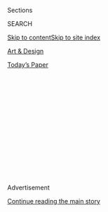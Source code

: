 <div id="app">

<div>

<div>

<div>

<div class="NYTAppHideMasthead css-1q2w90k e1suatyy0">

<div class="section css-ui9rw0 e1suatyy2">

<div class="css-eph4ug er09x8g0">

<div class="css-6n7j50">

</div>

<span class="css-1dv1kvn">Sections</span>

<div class="css-10488qs">

<span class="css-1dv1kvn">SEARCH</span>

</div>

[Skip to content](#site-content)[Skip to site index](#site-index)

</div>

<div id="masthead-section-label" class="css-1wr3we4 eaxe0e00">

[Art & Design](https://www.nytimes.com/section/arts/design)

</div>

<div class="css-10698na e1huz5gh0">

</div>

</div>

<div id="masthead-bar-one" class="section hasLinks css-15hmgas e1csuq9d3">

<div class="css-uqyvli e1csuq9d0">

</div>

<div class="css-1uqjmks e1csuq9d1">

</div>

<div class="css-9e9ivx">

[](https://myaccount.nytimes.com/auth/login?response_type=cookie&client_id=vi)

</div>

<div class="css-1bvtpon e1csuq9d2">

[Today’s Paper](https://www.nytimes.com/section/todayspaper)

</div>

</div>

</div>

</div>

<div data-aria-hidden="false">

<div id="site-content" role="main">

<div>

<div class="css-1aor85t" style="opacity:0.000000001;z-index:-1;visibility:hidden">

<div class="css-1hqnpie">

<div class="css-epjblv">

<span class="css-17xtcya">[Art &
Design](/section/arts/design)</span><span class="css-x15j1o">|</span><span class="css-fwqvlz">When
Dawoud Bey Met David Hammons</span>

</div>

<div class="css-k008qs">

<div class="css-1iwv8en">

<span class="css-18z7m18"></span>

<div>

</div>

</div>

<span class="css-1n6z4y">https://nyti.ms/2J7NxbG</span>

<div class="css-1705lsu">

<div class="css-4xjgmj">

<div class="css-4skfbu" role="toolbar" data-aria-label="Social Media Share buttons, Save button, and Comments Panel with current comment count" data-testid="share-tools">

  - 
  - 
  - 
  - 
    
    <div class="css-6n7j50">
    
    </div>

  - 
  - 

</div>

</div>

</div>

</div>

</div>

</div>

<div id="NYT_TOP_BANNER_REGION" class="css-13pd83m">

</div>

<div id="top-wrapper" class="css-1sy8kpn">

<div id="top-slug" class="css-l9onyx">

Advertisement

</div>

[Continue reading the main story](#after-top)

<div class="ad top-wrapper" style="text-align:center;height:100%;display:block;min-height:250px">

<div id="top" class="place-ad" data-position="top" data-size-key="top">

</div>

</div>

<div id="after-top">

</div>

</div>

<div>

<div id="sponsor-wrapper" class="css-1hyfx7x">

<div id="sponsor-slug" class="css-19vbshk">

Supported by

</div>

[Continue reading the main story](#after-sponsor)

<div id="sponsor" class="ad sponsor-wrapper" style="text-align:center;height:100%;display:block">

</div>

<div id="after-sponsor">

</div>

</div>

<div class="css-186x18t">

Frieze Week 2019

</div>

<div class="css-1vkm6nb ehdk2mb0">

# When Dawoud Bey Met David Hammons

</div>

In the ’80s, a portrait photographer coming into his own captured an
enigmatic artist creating his own legend. Rarely exhibited, the images
are here, and at Frieze New York.

<div class="css-79elbk" data-testid="photoviewer-wrapper">

<div class="css-z3e15g" data-testid="photoviewer-wrapper-hidden">

</div>

<div class="css-1a48zt4 ehw59r15" data-testid="photoviewer-children">

![<span class="css-16f3y1r e13ogyst0" data-aria-hidden="true">“Bliz-aard
Ball Sale I” (1983), a street action or performance by David Hammons
that was captured on camera by Dawoud Bey, shows the artist with his
neatly arranged rows of snowballs for sale in the East
Village.</span><span class="css-cnj6d5 e1z0qqy90" itemprop="copyrightHolder"><span class="css-1ly73wi e1tej78p0">Credit...</span><span><span>Dawoud
Bey, Stephen Daiter Gallery and Rena Bransten
Gallery</span></span></span>](https://static01.nyt.com/images/2019/05/03/arts/02dawoudbey1/merlin_153599487_66d03505-0fc7-447f-aeaf-e71fd893fb95-articleLarge.jpg?quality=75&auto=webp&disable=upscale)

</div>

</div>

<div class="css-18e8msd">

<div class="css-vp77d3 epjyd6m0">

<div class="css-1baulvz">

By <span class="css-1baulvz last-byline" itemprop="name">Max
Lakin</span>

</div>

</div>

  - May 1, 2019

  - 
    
    <div class="css-4xjgmj">
    
    <div class="css-d8bdto" role="toolbar" data-aria-label="Social Media Share buttons, Save button, and Comments Panel with current comment count" data-testid="share-tools">
    
      - 
      - 
      - 
      - 
        
        <div class="css-6n7j50">
        
        </div>
    
      - 
      - 
    
    </div>
    
    </div>

</div>

</div>

<div class="section meteredContent css-1r7ky0e" name="articleBody" itemprop="articleBody">

<div class="css-1fanzo5 StoryBodyCompanionColumn">

<div class="css-53u6y8">

In 1981, the artist [David
Hammons](http://www.mnuchingallery.com/artists/david-hammons) and the
photographer [Dawoud
Bey](https://www.nytimes.com/2018/12/24/lens/dawoud-bey-seeing-deeply.html)
found themselves at Richard Serra’s
[T.W.U.](https://www.publicartfund.org/view/exhibitions/5865_twu), a
hulking Corten steel monolith installed just the year before in a
pregentrified and sparsely populated TriBeCa. No one really knows the
details of what happened next, or if there were even details to know
aside from what Mr. Bey’s images show: Mr. Hammons, wearing Pumas and a
dashiki, standing near the interior of the sculpture, its walls
graffitied and pasted over with fliers, urinating on it.

Another image shows Mr. Hammons presenting identification to a mostly
bemused police officer. Mr. Bey’s images are funny and mysterious and
offer proof of something that came to be known as [“Pissed
Off”](http://www.thegreatgodpanisdead.com/2013/08/art-out-in-world-jim-nolans-shifting.html)
and spoken about like a fable — not exactly photojournalism, but
documentation of a certain Hammons mystique. It wasn’t Mr. Hammons’ only
act at the site, either. Another Bey image shows a dozen pairs of
sneakers Mr. Hammons lobbed over the Serra sculpture’s steel lip,
turning it into something resolutely his own.

Soon after he arrived in New York, from Los Angeles, in 1974, Mr.
Hammons began his practice of creating work whose simplicity belied its
conceptual weight: sculptures rendered from the flotsam of the black
experience — barbershop clippings and chicken wing bones and bottle caps
bent to resemble cowrie shells — dense with symbolism and the freight of
history.

His actions, which some called performances, mostly for lack of a more
precise descriptor, were the spiritual stock of Marcel Duchamp and
Marcel Broodthaers — wily and barbed ready-made sculptures, created by
inverting spent liquor bottles onto branches in empty lots, or slashing
open the backs of mink coats, or inviting people to an empty and unlit
gallery.

</div>

</div>

<div class="css-1fanzo5 StoryBodyCompanionColumn">

<div class="css-53u6y8">

The practice for which Mr. Hammons is best known, perhaps, is his own
legend. Not much for holding still, and uninterested in accolades or
institutional attention, he cultivated an enigmatic persona predicated
as much on conceptual rigor as resistance to public life.

</div>

</div>

<div class="css-79elbk" data-testid="photoviewer-wrapper">

<div class="css-z3e15g" data-testid="photoviewer-wrapper-hidden">

</div>

<div class="css-1a48zt4 ehw59r15" data-testid="photoviewer-children">

![<span class="css-16f3y1r e13ogyst0" data-aria-hidden="true">David
Hammons, “Pissed Off,” 1983. The images are part of a suite of
photographs Mr. Bey made in New York of Mr. Hammons and other
artists.</span><span class="css-cnj6d5 e1z0qqy90" itemprop="copyrightHolder"><span class="css-1ly73wi e1tej78p0">Credit...</span><span>Dawoud
Bey, Stephen Daiter Gallery and Rena Bransten
Gallery</span></span>](https://static01.nyt.com/images/2019/05/02/arts/02dawoudbey2/merlin_153599478_d5ad0425-edee-4fa1-8b9e-85b289b6edba-articleLarge.jpg?quality=75&auto=webp&disable=upscale)

</div>

</div>

<div class="css-1fanzo5 StoryBodyCompanionColumn">

<div class="css-53u6y8">

The “Pissed Off” images are several in a suite Mr. Bey made in New York
in the early ’80s of Mr. Hammons and other artists as they floated in
and around Just Above Midtown, known as JAM, Linda Goode Bryant’s
gallery devoted to contemporary African-American artists in a time when
few other institutions were providing such a platform. Mr. Bey’s images
of Mr. Hammons, which are set to go on view this week in a special
section at Frieze devoted to JAM, are striking, not least because they
are rarely exhibited, but also because the total visual record of Mr.
Hammons and his work in New York is so spare.

Mr. Bey, who was born and raised in Queens, N.Y., and whose own practice
has been concerned with ideas of community and the continuum of black
life, met Mr. Hammons early in his tenure in New York. Mr. [Bey had
recently begun photographing street life in
Harlem](https://www.studiomuseum.org/exhibition/dawoud-beys-harlem-usa)
and was showing his images at the Studio Museum of Harlem, where Ms.
Bryant was working. When she left to open JAM on 57th Street and Fifth
Avenue, Mr. Bey fell in with its circle of artists, many of whom,
including Mr. Hammons, [Senga Nengudi](http://sengasenga.com/), and
[Maren
Hassinger](https://hammer.ucla.edu/now-dig-this/artists/maren-hassinger/),
had been working in Los Angeles.

</div>

</div>

<div class="css-1fanzo5 StoryBodyCompanionColumn">

<div class="css-53u6y8">

“There are these deep connections she made that I don’t think we saw in
commercial spaces,” said Franklin Sirmans, director of the [Pérez Art
Museum
Miami](https://www.nytimes.com/2015/09/04/arts/design/perez-art-museum-miami-names-franklin-sirmans-as-new-director.html)
and curator of the tribute to Ms. Bryant and JAM at Frieze. “Dawoud
being one of those younger artists she worked with early on, and someone
who obviously was already coming into his own. His [Harlem
series](https://www.nytimes.com/2018/12/24/lens/dawoud-bey-seeing-deeply.html)
was shown at Studio Museum in 1979, so although young, he had a
presence. Thinking about the connection to his friend David Hammons,
whom he’s also photographing, then you’re talking not only about the
documentation of a friend and artist, but you’re widening the circle.
And I think that’s one of the big takeaways from Just Above Midtown,
that there was this incredible laboratory of ideas that was being
exchanged between different artists.”

</div>

</div>

<div class="css-a7yk8a e73j0it0">

<div class="css-1xdhyk6 erfvjey0">

<span class="css-1ly73wi e1tej78p0">Image</span>

<div class="css-zjzyr8">

<div data-testid="lazyimage-container" style="height:580.6444444444445px">

</div>

</div>

</div>

<span class="css-16f3y1r e13ogyst0" data-aria-hidden="true">One of the
rare formal portraits of David Hammons, under an arch of empty bottles,
a preferred material, taken by Mr. Bey in the artist’s Harlem studio in
1984.</span><span class="css-cnj6d5 e1z0qqy90" itemprop="copyrightHolder"><span class="css-1ly73wi e1tej78p0">Credit...</span><span>Dawoud
Bey, Stephen Daiter Gallery and Rena Bransten Gallery</span></span>

<div class="css-1xdhyk6 erfvjey0">

<span class="css-1ly73wi e1tej78p0">Image</span>

<div class="css-zjzyr8">

<div data-testid="lazyimage-container" style="height:580px">

</div>

</div>

</div>

<span class="css-16f3y1r e13ogyst0" data-aria-hidden="true">Portrait of
Dawoud Bey. His images of Mr. Hammons are set to go on view in a special
section at Frieze that will highlight artists from Just Above Midtown
(JAM).</span><span class="css-cnj6d5 e1z0qqy90" itemprop="copyrightHolder"><span class="css-1ly73wi e1tej78p0">Credit...</span><span>Whitten
Sabbatini</span></span>

</div>

<div class="css-1fanzo5 StoryBodyCompanionColumn">

<div class="css-53u6y8">

As that circle became more defined, it also developed a reflexive
support system. “We were all part of that community,” Mr. Bey, who is
65, said. “So when JAM opened, we knew to show up. I don’t know if any
pieces of mail ever went out or anything, you know, it’s what you did.
You showed up and supported each other. And you show up at the same
place with the same people long enough, you get to know them, and you
become friends.”

Showing up meant Mr. Bey was usually present when Mr. Hammons unfurled
one of his actions. “They were spontaneous, unannounced,” the
photographer recalled. “Which was the beautiful part about it — it
wasn’t a performance for the art world. He would say, ‘I think I’m
going to do something. Be at Cooper Square tomorrow, 12 o’clock,’ you
know, and I’d say ‘Sure, man.’ It was more about documenting our
presence, because, I thought, if we don’t document ourselves, no one
will.”

Two such documents concern Mr. Hammons rehearsing a dance piece at JAM.
In one, he and the video artist [Philip Mallory
Jones](https://philipmalloryjones.com/) frame the dancer and
choreographer Bill T. Jones, barefoot and in mid-movement, as Mr.
Hammons is rapt with a folded piece of paper. In the other, the men pose
for Mr. Bey — Mr. Mallory Jones in the middle, flanked by Mr. Jones,
shirtless, his face turned away and eyes closed in gentle repose. Mr.
Hammons looks directly into the camera, his gaze piercing the surface,
implicating the viewer.

</div>

</div>

<div class="css-79elbk" data-testid="photoviewer-wrapper">

<div class="css-z3e15g" data-testid="photoviewer-wrapper-hidden">

</div>

<div class="css-1a48zt4 ehw59r15" data-testid="photoviewer-children">

<div class="css-1xdhyk6 erfvjey0">

<span class="css-1ly73wi e1tej78p0">Image</span>

<div class="css-zjzyr8">

<div data-testid="lazyimage-container" style="height:149.51111111111112px">

</div>

</div>

</div>

<span class="css-16f3y1r e13ogyst0" data-aria-hidden="true">At left, the
dancer and choreographer Bill T. Jones, the video artist Philip Mallory
Jones and David Hammons at Just Above Midtown/Downtown Gallery, 1983. At
right, Mr. Hammons and Mr. Mallory Jones frame Mr. Jones in
mid-movement.
</span><span class="css-cnj6d5 e1z0qqy90" itemprop="copyrightHolder"><span class="css-1ly73wi e1tej78p0">Credit...</span><span>Dawoud
Bey, Stephen Daiter Gallery and Rena Bransten Gallery</span></span>

</div>

</div>

<div class="css-79elbk" data-testid="photoviewer-wrapper">

<div class="css-z3e15g" data-testid="photoviewer-wrapper-hidden">

</div>

<div class="css-1a48zt4 ehw59r15" data-testid="photoviewer-children">

<div class="css-1xdhyk6 erfvjey0">

<span class="css-1ly73wi e1tej78p0">Image</span>

<div class="css-zjzyr8">

<div data-testid="lazyimage-container" style="height:464px">

</div>

</div>

</div>

<span class="css-16f3y1r e13ogyst0" data-aria-hidden="true">David
Hammons's “Higher Goals” (1983), a towering basketball hoop studded with
metal bottle caps in Harlem. “It was 121st Street and Frederick Douglass
Boulevard, but it’s hard to go there now and visualize that,” Mr. Bey
said. “It was the Harlem of vacant lots, which is where David was making
a lot of his work.”
</span><span class="css-cnj6d5 e1z0qqy90" itemprop="copyrightHolder"><span class="css-1ly73wi e1tej78p0">Credit...</span><span>Dawoud
Bey, Stephen Daiter Gallery and Rena Bransten Gallery</span></span>

</div>

</div>

<div class="css-1fanzo5 StoryBodyCompanionColumn">

<div class="css-53u6y8">

Much of Mr. Hammons’ work has anticipated the upheaval of urban life,
chiefly black urban life, in forms that collide symbols of race, class,
and wealth. [He sold snowballs like bootleg luxury goods outside the
Cooper
Union,](https://aphelis.net/bliz-aard-ball-sale-david-hammons-1983/) 30
years before the historically free art school, overextended with
construction projects, began charging tuition. He raised [30-foot-tall
basketball hoops studded with bottle caps in Harlem and Downtown
Brooklyn](https://www.publicartfund.org/view/exhibitions/5753_higher_goals)
before those neighborhoods were made smooth with glassy high rises. [He
mounted the hood of a sweatshirt lopped off from its body, like a mask
or a trophy,](http://www.artcritical.com/2013/04/13/nyc-1993/) in 1993 —
20 years before that piece of clothing became a [charged symbol of a
reignited civil rights
movement](https://www.clydefitchreport.com/2013/07/trayvon-martin-david-hammons-and-how-to-think-about-hoods/).
In all of it there’s a furious sense of social realism, oriented toward
an audience that the standard gallery and museum system wasn’t capable,
or willing, to address.

“I was trying to remember where the first [‘Higher
Goals’](https://www.publicartfund.org/view/exhibitions/5753_higher_goals)
was placed,” Mr. Bey said. “It was 121st Street and Frederick Douglass
Boulevard, but it’s hard to go there now and visualize that. It was the
Harlem of vacant lots, which is where David was making a lot of his
work. That work was of a moment. And of course who knew that? You can’t
peer into the future. All you can do is make the work in the
circumstances you had.” He paused. “It was about doing something
meaningful at that moment, for the people who would be encountering it.”

As alive as Mr. Hammons’ work was to the fabric of society, he resisted
engaging in the art world machinery, becoming something of a benevolent
ghost. That gave his work the cast of the shamanic, even if its real
power was in the space between what was and wasn’t visible. Mr. Bey’s
images refocus that visibility, giving shape to a long-gone version of
New York, and to the ephemeral strands of Mr. Hammons’ art, which are
discussed now in near-mythological terms.

</div>

</div>

<div class="css-79elbk" data-testid="photoviewer-wrapper">

<div class="css-z3e15g" data-testid="photoviewer-wrapper-hidden">

</div>

<div class="css-1a48zt4 ehw59r15" data-testid="photoviewer-children">

<div class="css-1xdhyk6 erfvjey0">

<span class="css-1ly73wi e1tej78p0">Image</span>

<div class="css-zjzyr8">

<div data-testid="lazyimage-container" style="height:526.5111111111112px">

</div>

</div>

</div>

<span class="css-16f3y1r e13ogyst0" data-aria-hidden="true">Mr. Hammons
engaging with potential customers in “Bliz-aard Ball Sale II,” 1983,
which he set up alongside other sidewalk vendors to hawk
snowballs.</span><span class="css-cnj6d5 e1z0qqy90" itemprop="copyrightHolder"><span class="css-1ly73wi e1tej78p0">Credit...</span><span>Dawoud
Bey, Stephen Daiter Gallery and Rena Bransten Gallery</span></span>

</div>

</div>

<div class="css-1fanzo5 StoryBodyCompanionColumn">

<div class="css-53u6y8">

“It’s like that whisper game that by the time it gets to you it’s all
wrong,” Mr. Bey said, laughing. “There are very few people who can
provide the firsthand information about any of it. So people just start
filling in the blanks.”

He added, “In David’s case, it’s because there was, for the sake of the
work, an understanding that you don’t explain it. There were no news
releases. No yakety-yak. No theorizing. What happened before, where
those snowballs came from — between David and I there’s always been an
agreement: don’t talk about it. That’s part of the aura of the work. And
because David still probably doesn’t have a telephone, and probably
wouldn’t answer it if he did, it’s up to me to at least put that much
out there, to be accountable to and for that history.”

</div>

</div>

<div class="css-1fanzo5 StoryBodyCompanionColumn">

<div class="css-53u6y8">

The artist [Theaster Gates](https://www.theastergates.com/) put it this
way: “He ain’t going to be at the parties, he’s not going to be at the
openings, he’s not going to be at the news conferences. And it means
then that he has more time. There’s not very many that have had the
power of resistance that Hammons has had. And that resistance is not a
strategy, there’s a powerful lesson that has something to do with the
right to be a maker. It’s not about the participation or lack of
participation in the art world. ”

Mr. Bey agreed, recalling the opening of a gallery show in SoHo that
included work by Mr. Hammons. “Everybody was so sure that David was
going to show up, and people were asking me, ‘you think he’s going to
come?’ And I’m like, what makes you think anything’s changed? Standing
in the room so everyone can pat him on the back, it was never about
that. We were just doing what we do. We were just two friends making
stuff, you know? At the time, that’s what it was. Now, you know, it’s at
Frieze.”

-----

**Dawoud Bey at Frieze New York**

Mr. Bey’s photographs are at Frieze New York, Booth JAM7, Rena Bransten
Gallery and Stephen Daiter Gallery;
[frieze.com](https://frieze.com/fairs/frieze-new-york).

**David Hammons in Los Angeles**

Mr. Hammon’s first solo show in Los Angeles in 45 years goes on view May
18 through Aug. 11 at Hauser & Wirth, 901 East Third Street, Los
Angeles;
[hauserwirth.com](https://www.hauserwirth.com/hauser-wirth-exhibitions/24162-david-hammons-los-angeles).

</div>

</div>

<div>

</div>

</div>

<div>

</div>

<div>

</div>

<div>

</div>

<div>

<div id="bottom-wrapper" class="css-1ede5it">

<div id="bottom-slug" class="css-l9onyx">

Advertisement

</div>

[Continue reading the main story](#after-bottom)

<div id="bottom" class="ad bottom-wrapper" style="text-align:center;height:100%;display:block;min-height:90px">

</div>

<div id="after-bottom">

</div>

</div>

</div>

</div>

</div>

## Site Index

<div>

</div>

## Site Information Navigation

  - [© <span>2020</span> <span>The New York Times
    Company</span>](https://help.nytimes.com/hc/en-us/articles/115014792127-Copyright-notice)

<!-- end list -->

  - [NYTCo](https://www.nytco.com/)
  - [Contact
    Us](https://help.nytimes.com/hc/en-us/articles/115015385887-Contact-Us)
  - [Work with us](https://www.nytco.com/careers/)
  - [Advertise](https://nytmediakit.com/)
  - [T Brand Studio](http://www.tbrandstudio.com/)
  - [Your Ad
    Choices](https://www.nytimes.com/privacy/cookie-policy#how-do-i-manage-trackers)
  - [Privacy](https://www.nytimes.com/privacy)
  - [Terms of
    Service](https://help.nytimes.com/hc/en-us/articles/115014893428-Terms-of-service)
  - [Terms of
    Sale](https://help.nytimes.com/hc/en-us/articles/115014893968-Terms-of-sale)
  - [Site Map](https://spiderbites.nytimes.com)
  - [Help](https://help.nytimes.com/hc/en-us)
  - [Subscriptions](https://www.nytimes.com/subscription?campaignId=37WXW)

</div>

</div>

</div>

</div>
